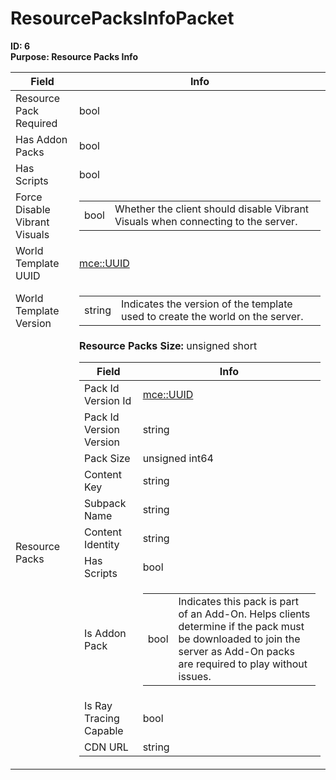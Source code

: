 # ResourcePacksInfoPacket

**ID: 6**  
**Purpose: Resource Packs Info**  

<table><thead><tr><th>Field</th><th>Info</th></tr></thead><tbody>
<tr><td>Resource Pack Required</td><td>bool</td></tr>
<tr><td>Has Addon Packs</td><td>bool</td></tr>
<tr><td>Has Scripts</td><td>bool</td></tr>
<tr><td>Force Disable Vibrant Visuals</td><td><table><tbody><tr><td>bool</td><td>Whether the client should disable Vibrant Visuals when connecting to the server.</td></tr></tbody></table></td></tr>
<tr><td>World Template UUID</td><td><a href="../types/mce_UUID.md">mce::UUID</a></td></tr>
<tr><td>World Template Version</td><td><table><tbody><tr><td>string</td><td>Indicates the version of the template used to create the world on the server.</td></tr></tbody></table></td></tr>
<tr><td>Resource Packs</td><td><b>Resource Packs Size:</b> unsigned short
  <table><thead><tr><th>Field</th><th>Info</th></tr></thead><tbody>
  <tr><td>Pack Id Version Id</td><td><a href="../types/mce_UUID.md">mce::UUID</a></td></tr>
  <tr><td>Pack Id Version Version</td><td>string</td></tr>
  <tr><td>Pack Size</td><td>unsigned int64</td></tr>
  <tr><td>Content Key</td><td>string</td></tr>
  <tr><td>Subpack Name</td><td>string</td></tr>
  <tr><td>Content Identity</td><td>string</td></tr>
  <tr><td>Has Scripts</td><td>bool</td></tr>
  <tr><td>Is Addon Pack</td><td><table><tbody><tr><td>bool</td><td>Indicates this pack is part of an Add-On. Helps clients determine if the pack must be downloaded to join the server as Add-On packs are required to play without issues.</td></tr></tbody></table></td></tr>
  <tr><td>Is Ray Tracing Capable</td><td>bool</td></tr>
  <tr><td>CDN URL</td><td>string</td></tr>
  </tbody></table></td></tr>
</tbody></table>